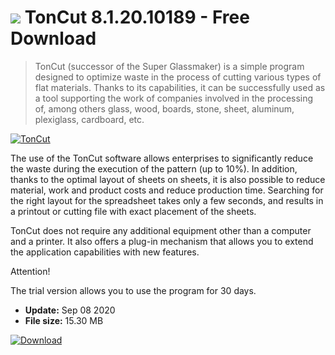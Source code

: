 # ![](https://cdn.softexe.net/static/icon/f/toncut-8769.png) TonCut 8.1.20.10189 - Free Download

> TonCut (successor of the Super Glassmaker) is a simple program designed to optimize waste in the process of cutting various types of flat materials. Thanks to its capabilities, it can be successfully used as a tool supporting the work of companies involved in the processing of, among others glass, wood, boards, stone, sheet, aluminum, plexiglass, cardboard, etc.

[![TonCut](https://gallery.dpcdn.pl/imgc/Tools/51708/g_-_420x350_1.5_-_x20140603183646_0.png)](https://softexe.net/win/business/finance/toncut:hgfa.html)

The use of the TonCut software allows enterprises to significantly reduce the waste during the execution of the pattern (up to 10%). In addition, thanks to the optimal layout of sheets on sheets, it is also possible to reduce material, work and product costs and reduce production time. Searching for the right layout for the spreadsheet takes only a few seconds, and results in a printout or cutting file with exact placement of the sheets.
 
 TonCut does not require any additional equipment other than a computer and a printer. It also offers a plug-in mechanism that allows you to extend the application capabilities with new features.
 
 Attention!
 
 The trial version allows you to use the program for 30 days.


- **Update:** Sep 08 2020
- **File size:** 15.30 MB

[![Download](https://cdn.softexe.net/static/img/download.png)](https://softexe.net/win/business/finance/toncut:hgfa.html)

